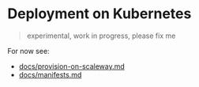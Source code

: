 # Deployment on Kubernetes

> experimental, work in progress, please fix me

For now see:
- [docs/provision-on-scaleway.md](docs/provision-on-scaleway.md)
- [docs/manifests.md](docs/manifests.md)
